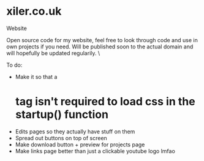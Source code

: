 # xiler.co.uk
Website

Open source code for my website, feel free to look through code and use in own projects if you need.
Will be published soon to the actual domain and will hopefully be updated regularily. \

To do:
- Make it so that a <h1> tag isn't required to load css in the startup() function
- Edits pages so they actually have stuff on them
- Spread out buttons on top of screen
- Make download button + preview for projects page
- Make links page better than just a clickable youtube logo lmfao


  
